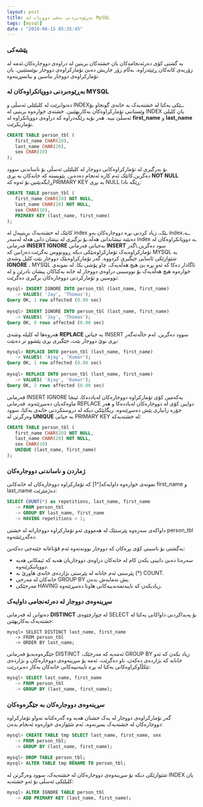 ```yaml
---
layout: post
title: بەڕێوەبردنی بەشی دووپات لە MySQL
tags: [mysql]
date : "2018-06-15 05:35:45"
---
```


### پێشەکی

بە گشتی کۆی دەرئەنجامەکان یان خشتەکان بریتین لە دراوەی دووجارەکان.ئەمە لە زۆربەی کاتەکان ڕێپێدراوە. بەڵام زۆر جاریش دەبێ تۆمارکراوەی دووجار بوێستێنین. یان تۆمارکراوەی دووجار بناسین و بیانسڕینەوە.

### بەڕێوەبردنی دووپاتکراوەکان لە MYSQL

دەتوانرێت لە کلیلێلی ئەسڵی و INDEXــێکی یەکتا لە خشتەیەک بە خانەی گونجاو بۆ وێستاننی تۆمارکراوەکان بەکاربهێنین.
خشتەی خوارەوە بریتیی لە INDEX یان کلیلی ئەسڵێ نییە. هەر بۆیە رێگەدراوە کە دراوەی دووپاتکراوە لە **first_name** و **last_name** تۆماربکرێت.

```sql
CREATE TABLE person_tbl (
   first_name CHAR(20),
   last_name CHAR(20),
   sex CHAR(10)
);
```



بۆ بەرگیری لە تۆمارکراوەکانی دووجار لە کلیلێلی ئەسڵی بۆ ناساندنی سوود دەگرین.کاتێک ئەم کارە ئەنجام دەدەین. پێویستە کە خانەکان بە بڕی **NOT NULL** ڕابگەیێنین.بۆ ئەوە کەPRIMARY KEY بە بڕی NULL ڕێگە نادا:



```sql
CREATE TABLE person_tbl (
   first_name CHAR(20) NOT NULL,
   last_name CHAR(20) NOT NULL,
   sex CHAR(10),
   PRIMARY KEY (last_name, first_name)
);
```



کاتێک لە خشتەیەک بریتییەل لە index ـێک، زیاد کردنی بڕە دووجارەکان بەو indexــە، دەبێتە نیشاندانی هەڵە.بۆ برگیری لە نیشان دانی هەڵە لەسەر index ـە دووپاتکراوەکان لە فەرمانی **INSERT IGNORE** بەجیاتی فەرمانی **INSERT** سود دەگرین.\\گەر تۆمارکراوەیەک تۆمارکراوەیێکی دیکە ڕوونووس نەگرێت.دەزانین کە MYSQL بە شێوازێکی ئاسایی جیگیری کردووە.
گەر تۆمارکراوەیێک دووجار بێت کلیل وشەی **IGNORE** ، MYSQL ئاگادار دەکا کە ئەو بڕە بێ هیچ هەڵەیەک، چاو پۆشی بکا.
لە نمونەی خوارەوە هیچ هەڵەیەک بۆ نووسینی دراوەی دووجار لە خانە یەکتاکان پیشان نادرێن و لە نووسین و تۆمارکردنی دووجارەکان برگیری دەگرێت:

```sql
mysql> INSERT IGNORE INTO person_tbl (last_name, first_name)
   -> VALUES( 'Jay', 'Thomas');
Query OK, 1 row affected (0.00 sec)
 
mysql> INSERT IGNORE INTO person_tbl (last_name, first_name)
   -> VALUES( 'Jay', 'Thomas');
Query OK, 0 rows affected (0.00 sec)
```



هەروەها لە کلیلە وشەی **REPLACE** بە جیاتی INSERT سوود دەگرین.
لەم حاڵەتەگەر بڕی نوێ دووجار بێت، جێگیری بڕی پێشوو تر دەبێت:



```sql
mysql> REPLACE INTO person_tbl (last_name, first_name)
   -> VALUES( 'Ajay', 'Kumar');
Query OK, 1 row affected (0.00 sec)
 
mysql> REPLACE INTO person_tbl (last_name, first_name)
   -> VALUES( 'Ajay', 'Kumar');
Query OK, 2 rows affected (0.00 sec)
```

فەرمانی INSERT IGNORE یەکەمین کۆی تۆمارکراوە دووجارەکان لەیاددەکا، ئینجا ماوەکەیان دەسڕێتەوە. فەرمانی REPLACE دوایین کۆی لە دووجارەکان لەیاددەکا و هەر جۆرە زانیاری پێش دەسڕێتەوە.
ریگایێکی دیکە لە دروستکردنی خانەی یەکتا، سوود وەرگرتن لە **UNIQUE** بە جیاتی PRIMARY KEY لە خشتەیەکە:

```sql
CREATE TABLE person_tbl (
   first_name CHAR(20) NOT NULL,
   last_name CHAR(20) NOT NULL,
   sex CHAR(10)
   UNIQUE (last_name, first_name)
);
```



### ژماردن و ناساندنی دووجارەکان

نمونەی خوارەوە داوایەکە[^1] کە تۆمارکراوە دووجارەکان لە خانەکانی first_name و last_name دەژمێرێت:

```sql
SELECT COUNT(*) as repetitions, last_name, first_name
   -> FROM person_tbl
   -> GROUP BY last_name, first_name
   -> HAVING repetitions > 1;
```



داواکەی سەرەوە پێرستێک لە هەمووی ئەو تۆمارکراوە دووجارانە لە خشتی person_tbl دەگەڕێنێتەوە.

بەگشتی بۆ ناسینی کۆی بڕەکان کە دووجار بوونەتەوە ئەم قۆناغانە جێنەجی دەکەین:

  * سەرەتا دەبێ دابینی بکەن کام لە خانەکان دراوەی دووجاریان هەیە کە ئیمکانی هەیە دووپاتبکرێنەوە.
  * پێرستی ئەم خانانە لە پێرستی بژاردەی خانەی هاورێ بە  (*) COUNT.
  * خانەکان لە مەرجی GROUP BY یش نەمایەش بدەن.
  * مەرجێکی HAVING زیادبکەن کە تایبەتمەندییەکانی هاوتا دەسڕێتەوە.

### سڕینەوەی دووجار لە دەرئەنجامی داوایەک 

دەتوانن لە فەرمانی **DISTINCT** لە چوارچێوەی SELECT  بۆ پەیداکردنی داواکانی یەکتا لە خشتەیەک بەکاربهێنن:

```
mysql> SELECT DISTINCT last_name, first_name
   -> FROM person_tbl
   -> ORDER BY last_name;
```

جێگرەوەیەبۆ فەرمانی DISTINCT ،ئەمەیە کە مەرجێک GROUP BY زیاد بکەن کە ئەو خانانە کە بژاردەی دەکەن، ناو دەگرێت. ئەمە بۆ سڕینەوەی دووجارەکان و بژاردەی تێکڵآوکراوەکانی یەکتا لە بڕە تایبەتییەکانی خانەکان بەکار دەبردرێت:

```sql
mysql> SELECT last_name, first_name
   -> FROM person_tbl
   -> GROUP BY (last_name, first_name);
```



### سڕینەوەی دووجارەکان بە جێگرەوەکان

گەر تۆمارکراوەی دووجار لە یەک خشتان هەیە وە گەرەکتانە تەواو تۆمارکراوە دووجارەکان لە خشتەیەک بسڕنەوە، ئەم شێوازەی خوارەوە ئەنجام بدەن:

```sql
mysql> CREATE TABLE tmp SELECT last_name, first_name, sex
   -> FROM person_tbl;
   -> GROUP BY (last_name, first_name);
 
mysql> DROP TABLE person_tbl;
mysql> ALTER TABLE tmp RENAME TO person_tbl;
```

شێوازێکی دیکە بۆ سڕینەوەی دووجارەکان لە خشتەیەک، سوود وەرگرتن لە INDEX یان کلیلێکی ئەسڵی بۆ ئەو خشتەیە:

```sql
mysql> ALTER IGNORE TABLE person_tbl
   -> ADD PRIMARY KEY (last_name, first_name);
```